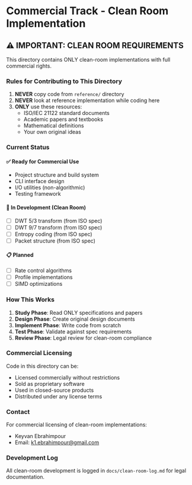 # Commercial Track - Clean Room Implementation

## ⚠️ IMPORTANT: CLEAN ROOM REQUIREMENTS

This directory contains ONLY clean-room implementations with full commercial rights.

### Rules for Contributing to This Directory

1. **NEVER** copy code from `reference/` directory
2. **NEVER** look at reference implementation while coding here
3. **ONLY** use these resources:
   - ISO/IEC 21122 standard documents
   - Academic papers and textbooks
   - Mathematical definitions
   - Your own original ideas

### Current Status

#### ✅ Ready for Commercial Use
- Project structure and build system
- CLI interface design
- I/O utilities (non-algorithmic)
- Testing framework

#### 🚧 In Development (Clean Room)
- [ ] DWT 5/3 transform (from ISO spec)
- [ ] DWT 9/7 transform (from ISO spec)
- [ ] Entropy coding (from ISO spec)
- [ ] Packet structure (from ISO spec)

#### 📋 Planned
- [ ] Rate control algorithms
- [ ] Profile implementations
- [ ] SIMD optimizations

### How This Works

1. **Study Phase**: Read ONLY specifications and papers
2. **Design Phase**: Create original design documents
3. **Implement Phase**: Write code from scratch
4. **Test Phase**: Validate against spec requirements
5. **Review Phase**: Legal review for clean-room compliance

### Commercial Licensing

Code in this directory can be:
- Licensed commercially without restrictions
- Sold as proprietary software
- Used in closed-source products
- Distributed under any license terms

### Contact

For commercial licensing of clean-room implementations:
- Keyvan Ebrahimpour
- Email: k1.ebrahimpour@gmail.com

### Development Log

All clean-room development is logged in `docs/clean-room-log.md` for legal documentation.